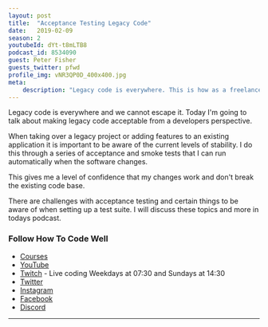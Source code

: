 ```yaml
---
layout: post
title:  "Acceptance Testing Legacy Code"
date:   2019-02-09
season: 2
youtubeId: dYt-t8mLTB8
podcast_id: 8534090
guest: Peter Fisher
guests_twitter: pfwd
profile_img: vNR3QP0D_400x400.jpg
meta:
    description: "Legacy code is everywhere. This is how as a freelancer, I go about testing old code."
---
```


Legacy code is everywhere and we cannot escape it. Today I'm going to talk about making legacy code acceptable from a developers perspective.

When taking over a legacy project or adding features to an existing application it is important to be aware of the current levels of stability. I do this through a series of acceptance and smoke tests that I can run automatically when the software changes.

This gives me a level of confidence that my changes work and don't break the existing code base.

There are challenges with acceptance testing and certain things to be aware of when setting up a test suite. I will discuss these topics and more in todays podcast.

### Follow How To Code Well
- [Courses](http://howtocodewell.net)
- [YouTube](http://youtube.com/howtocodewell)
- [Twitch](http://twitch.tv/howtocodewell) - Live coding Weekdays at 07:30 and Sundays at 14:30
- [Twitter](https://twitter.com/howtocodewell)
- [Instagram](http://instagram.com/howtocodewell/)
- [Facebook](http://facebook.com/howtocodewell/)
- [Discord](http://howtocodewell.net/discord)


-------------------------------
